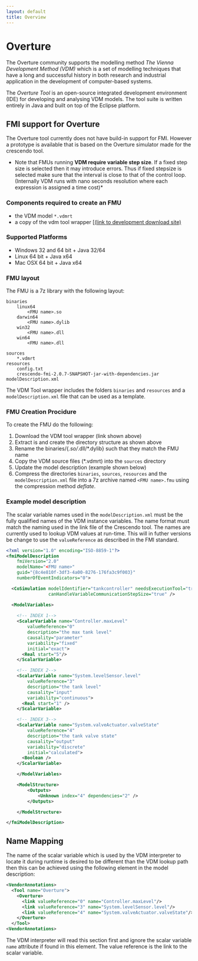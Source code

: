 ```yaml
---
layout: default
title: Overview
---
```


# Overture

The Overture community supports the modelling method *The Vienna Development Method (VDM)* which is a set of modelling techniques that have a long and successful history in both research and industrial application in the development of computer-based systems.

The *Overture Tool* is an open-source integrated development environment (IDE) for developing and analysing VDM models. The tool suite is written entirely in Java and built on top of the Eclipse platform.

## FMI support for Overture

The Overture tool currently does not have build-in support for FMI. However a prototype is available that is based on the Overture simulator made for the crescendo tool.

* Note that FMUs running **VDM require variable step size**. If a fixed step size is selected then it may introduce errors. Thus if fixed stepsize is selected make sure that the interval is close to that of the control loop. (Internally VDM runs with nano seconds resolution where each expression is assigned a time cost)*

### Components required to create an FMU

* the VDM model `*.vdmrt`
* a copy of the vdm tool wrapper [[(link to development download site)](http://overture.au.dk/into-cps/vdm-tool-wrapper/development/)

### Supported Platforms
* Windows 32 and 64 bit + Java 32/64
* Linux 64 bit + Java x64
* Mac OSX 64 bit + Java x64

### FMU layout

The FMU is a 7z library with the following layout:

```
binaries
	linux64
		<FMU name>.so
	darwin64
		<FMU name>.dylib
	win32
		<FMU name>.dll
	win64
		<FMU name>.dll

sources
	*.vdmrt
resources
	config.txt
	crescendo-fmi-2.0.7-SNAPSHOT-jar-with-dependencies.jar
modelDescription.xml
```
The VDM Tool wrapper includes the folders `binaries` and `resources` and a `modelDescription.xml` file that can be used as a template.

### FMU Creation Procidure
To create the FMU do the following:

1. Download the VDM tool wrapper (link shown above)
2. Extract is and create the directory structure as shown above
4. Rename the binaries/{*.so/*.dll/*.dylib} such that they match the FMU name
5. Copy the VDM source files (*.vdmrt) into the `sources` directory
6. Update the model description (example shown below)
7. Compress the directories `binaries`, `sources`, `resources` and the `modelDescription.xml` file into a 7z archive named `<FMU name>.fmu` using the compression method *deflate*.

### Example model description

The scalar variable names used in the `modelDescription.xml` must be the fully qualified names of the VDM instance variables. The name format must match the naming used in the link file of the Crescendo tool.
 The names are currently used to lookup VDM values at run-time. This will in futher versions be change to use the `valueReference` as described in the FMI standard.
 
```Xml
<?xml version="1.0" encoding="ISO-8859-1"?>
<fmiModelDescription 
    fmiVersion="2.0" 
    modelName="<FMU name>" 
    guid="{8c4e810f-3df3-4a00-8276-176fa3c9f003}" 
    numberOfEventIndicators="0">

  <CoSimulation modelIdentifier="tankcontroller" needsExecutionTool="true"
                canHandleVariableCommunicationStepSize="true" />

  <ModelVariables>
		
    <!-- INDEX 1-->
    <ScalarVariable name="Controller.maxLevel" 
        valueReference="0" 
        description="the max tank level" 
        causality="parameter" 
        variability="fixed" 
        initial="exact">
      <Real start="5"/>
    </ScalarVariable>

    <!-- INDEX 2-->
    <ScalarVariable name="System.levelSensor.level" 
        valueReference="3" 
        description="the tank level" 
        causality="input" 
        variability="continuous">
      <Real start="1" />
    </ScalarVariable>

    <!-- INDEX 3-->
    <ScalarVariable name="System.valveActuator.valveState" 
        valueReference="4" 
        description="the tank valve state" 
        causality="output" 
        variability="discrete" 
        initial="calculated">
      <Boolean />
    </ScalarVariable>

	</ModelVariables>

	<ModelStructure>
		<Outputs>
			<Unknown index="4" dependencies="2" />
		</Outputs>

	</ModelStructure>

</fmiModelDescription>

```


## Name Mapping

The name of the scalar variable which is used by the VDM interpreter to locate it during runtime is desired to be different than the VDM lookup path then this can be achieved using the following element in the model description:

```Xml
<VendorAnnotations>
  <Tool name="Overture">
    <Overture>
      <link valueReference="0" name="Controller.maxLevel"/>
      <link valueReference="3" name="System.levelSensor.level"/>
      <link valueReference="4" name="System.valveActuator.valveState"/>
    </Overture>
  </Tool>
<VendorAnnotations>
```
The VDM interpreter will read this section first and ignore the scalar variable `name` attribute if found in this element. The value reference is the link to the scalar variable.
